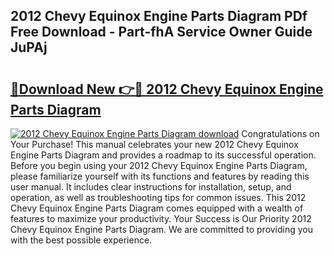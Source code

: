 ## 2012 Chevy Equinox Engine Parts Diagram PDf Free Download - Part-fhA Service Owner Guide JuPAj

# <h2><a href="http://dfhxaw.blite.top/?on=2012+Chevy+Equinox+Engine+Parts+Diagram">🔗Download New 👉🔴 2012 Chevy Equinox Engine Parts Diagram</a></h2>

[![2012 Chevy Equinox Engine Parts Diagram download](https://i.imgur.com/lujVjoI.png)](http://dfhxaw.blite.top/?on=2012+Chevy+Equinox+Engine+Parts+Diagram)
Congratulations on Your Purchase! This manual celebrates your new 2012 Chevy Equinox Engine Parts Diagram and provides a roadmap to its successful operation. Before you begin using your 2012 Chevy Equinox Engine Parts Diagram, please familiarize yourself with its functions and features by reading this user manual. It includes clear instructions for installation, setup, and operation, as well as troubleshooting tips for common issues. This 2012 Chevy Equinox Engine Parts Diagram comes equipped with a wealth of features to maximize your productivity. Your Success is Our Priority 2012 Chevy Equinox Engine Parts Diagram. We are committed to providing you with the best possible experience.
